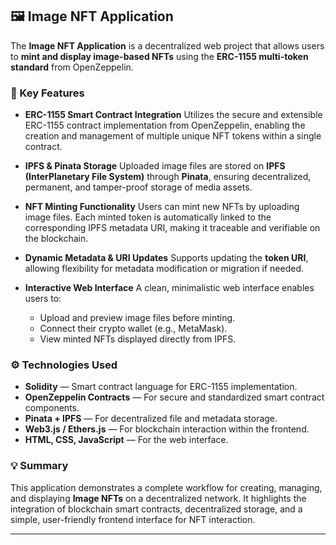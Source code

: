 ## 🖼️ Image NFT Application

The **Image NFT Application** is a decentralized web project that allows users to **mint and display image-based NFTs** using the **ERC-1155 multi-token standard** from OpenZeppelin.

### 🔗 Key Features

* **ERC-1155 Smart Contract Integration**
  Utilizes the secure and extensible ERC-1155 contract implementation from OpenZeppelin, enabling the creation and management of multiple unique NFT tokens within a single contract.

* **IPFS & Pinata Storage**
  Uploaded image files are stored on **IPFS (InterPlanetary File System)** through **Pinata**, ensuring decentralized, permanent, and tamper-proof storage of media assets.

* **NFT Minting Functionality**
  Users can mint new NFTs by uploading image files. Each minted token is automatically linked to the corresponding IPFS metadata URI, making it traceable and verifiable on the blockchain.

* **Dynamic Metadata & URI Updates**
  Supports updating the **token URI**, allowing flexibility for metadata modification or migration if needed.

* **Interactive Web Interface**
  A clean, minimalistic web interface enables users to:

  * Upload and preview image files before minting.
  * Connect their crypto wallet (e.g., MetaMask).
  * View minted NFTs displayed directly from IPFS.

### ⚙️ Technologies Used

* **Solidity** — Smart contract language for ERC-1155 implementation.
* **OpenZeppelin Contracts** — For secure and standardized smart contract components.
* **Pinata + IPFS** — For decentralized file and metadata storage.
* **Web3.js / Ethers.js** — For blockchain interaction within the frontend.
* **HTML, CSS, JavaScript** — For the web interface.

### 💡 Summary

This application demonstrates a complete workflow for creating, managing, and displaying **Image NFTs** on a decentralized network. It highlights the integration of blockchain smart contracts, decentralized storage, and a simple, user-friendly frontend interface for NFT interaction.

---
